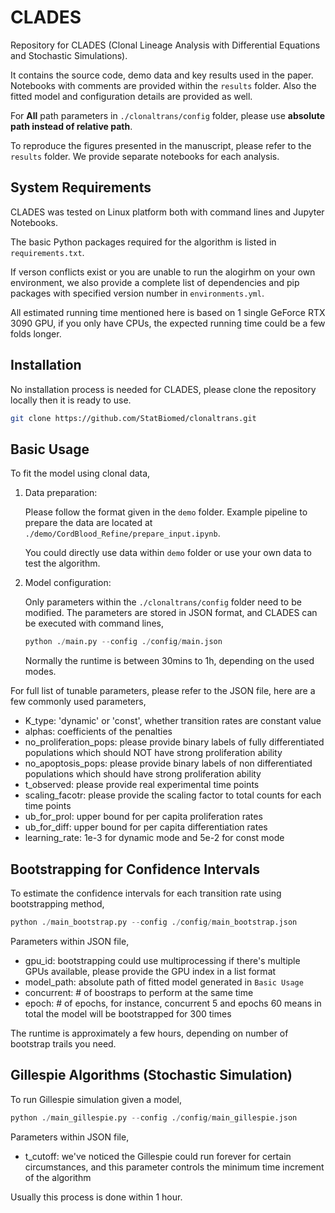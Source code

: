# CLADES

Repository for CLADES (Clonal Lineage Analysis with Differential Equations and Stochastic Simulations).

It contains the source code, demo data and key results used in the paper. Notebooks with comments are provided within the `results` folder. Also the fitted model and configuration details are provided as well.

For **All** path parameters in `./clonaltrans/config` folder, please use **absolute path instead of relative path**.

To reproduce the figures presented in the manuscript, please refer to the `results` folder. We provide separate notebooks for each analysis.

## System Requirements

CLADES was tested on Linux platform both with command lines and Jupyter Notebooks.

The basic Python packages required for the algorithm is listed in `requirements.txt`.

If verson conflicts exist or you are unable to run the alogirhm on your own environment, we also provide a complete list of dependencies and pip packages with specified version number in `environments.yml`.

All estimated running time mentioned here is based on 1 single GeForce RTX 3090 GPU, if you only have CPUs, the expected running time could be a few folds longer.

## Installation

No installation process is needed for CLADES, please clone the repository locally then it is ready to use.

```bash
git clone https://github.com/StatBiomed/clonaltrans.git
```

## Basic Usage

To fit the model using clonal data, 

1) Data preparation: 

    Please follow the format given in the `demo` folder. Example pipeline to prepare the data are located at `./demo/CordBlood_Refine/prepare_input.ipynb`.

    You could directly use data within `demo` folder or use your own data to test the algorithm.
    
2) Model configuration:

    Only parameters within the `./clonaltrans/config` folder need to be modified. The parameters are stored in JSON format, and CLADES can be executed with command lines,

    ``` python
    python ./main.py --config ./config/main.json
    ```

    Normally the runtime is between 30mins to 1h, depending on the used modes.

For full list of tunable parameters, please refer to the JSON file, here are a few commonly used parameters,

- K_type: 'dynamic' or 'const', whether transition rates are constant value
- alphas: coefficients of the penalties
- no_proliferation_pops: please provide binary labels of fully differentiated populations which should NOT have strong proliferation ability
- no_apoptosis_pops: please provide binary labels of non differentiated populations which should have strong proliferation ability
- t_observed: please provide real experimental time points
- scaling_facotr: please provide the scaling factor to total counts for each time points 
- ub_for_prol: upper bound for per capita proliferation rates
- ub_for_diff: upper bound for per capita differentiation rates
- learning_rate: 1e-3 for dynamic mode and 5e-2 for const mode

## Bootstrapping for Confidence Intervals

To estimate the confidence intervals for each transition rate using bootstrapping method,

``` python
python ./main_bootstrap.py --config ./config/main_bootstrap.json
```

Parameters within JSON file,

- gpu_id: bootstrapping could use multiprocessing if there's multiple GPUs available, please provide the GPU index in a list format
- model_path: absolute path of fitted model generated in `Basic Usage`
- concurrent: # of boostraps to perform at the same time
- epoch: # of epochs, for instance, concurrent 5 and epochs 60 means in total the model will be bootstrapped for 300 times

The runtime is approximately a few hours, depending on number of bootstrap trails you need.

## Gillespie Algorithms (Stochastic Simulation)

To run Gillespie simulation given a model,

``` python
python ./main_gillespie.py --config ./config/main_gillespie.json
```

Parameters within JSON file,

- t_cutoff: we've noticed the Gillespie could run forever for certain circumstances, and this parameter controls the minimum time increment of the algorithm

Usually this process is done within 1 hour.